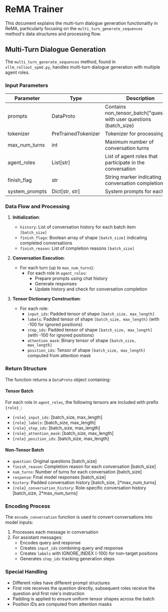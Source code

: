 # ReMA Trainer

This document explains the multi-turn dialogue generation functionality in ReMA, particularly focusing on the `multi_turn_generate_sequences` method's data structures and processing flow.

## Multi-Turn Dialogue Generation

The `multi_turn_generate_sequences` method, found in `vllm_rollout_spmd.py`, handles multi-turn dialogue generation with multiple agent roles.

### Input Parameters

| Parameter | Type | Description |
|-----------|------|-------------|
| prompts | DataProto | Contains non_tensor_batch["question"] with user questions (batch_size) |
| tokenizer | PreTrainedTokenizer | Tokenizer for processing text |
| max_num_turns | int | Maximum number of conversation turns |
| agent_roles | List[str] | List of agent roles that participate in the conversation |
| finish_flag | str | String marker indicating conversation completion |
| system_prompts | Dict[str, str] | System prompts for each role |

### Data Flow and Processing

1. **Initialization**:
   - `history`: List of conversation history for each batch item `[batch_size]`
   - `finish_flags`: Boolean array of shape `[batch_size]` indicating completed conversations
   - `finish_reason`: List of completion reasons `[batch_size]`

2. **Conversation Execution**:
   - For each turn (up to `max_num_turns`):
     - For each role in `agent_roles`:
       - Prepare prompts using chat history
       - Generate responses
       - Update history and check for conversation completion

3. **Tensor Dictionary Construction**:
   - For each role:
     - `input_ids`: Padded tensor of shape `[batch_size, max_length]`
     - `labels`: Padded tensor of shape `[batch_size, max_length]` (with -100 for ignored positions)
     - `step_ids`: Padded tensor of shape `[batch_size, max_length]` (with -100 for ignored positions)
     - `attention_mask`: Binary tensor of shape `[batch_size, max_length]`
     - `position_ids`: Tensor of shape `[batch_size, max_length]` computed from attention mask

### Return Structure

The function returns a `DataProto` object containing:

#### Tensor Batch
For each role in `agent_roles`, the following tensors are included with prefix `{role}_`:
- `{role}_input_ids`: [batch_size, max_length]
- `{role}_labels`: [batch_size, max_length]
- `{role}_step_ids`: [batch_size, max_length]
- `{role}_attention_mask`: [batch_size, max_length]
- `{role}_position_ids`: [batch_size, max_length]

#### Non-Tensor Batch
- `question`: Original questions [batch_size]
- `finish_reason`: Completion reason for each conversation [batch_size]
- `num_turns`: Number of turns for each conversation [batch_size]
- `response`: Final model responses [batch_size]
- `history`: Padded conversation history [batch_size, 2*max_num_turns]
- `{role}_conversation_history`: Role-specific conversation history [batch_size, 2*max_num_turns]

### Encoding Process

The `encode_conversation` function is used to convert conversations into model inputs:
1. Processes each message in conversation
2. For assistant messages:
   - Encodes query and response
   - Creates `input_ids` combining query and response
   - Creates `labels` with IGNORE_INDEX (-100) for non-target positions
   - Generates `step_ids` tracking generation steps

### Special Handling

- Different roles have different prompt structures
- First role receives the question directly, subsequent roles receive the question and first role's instruction
- Padding is applied to ensure uniform tensor shapes across the batch
- Position IDs are computed from attention masks 